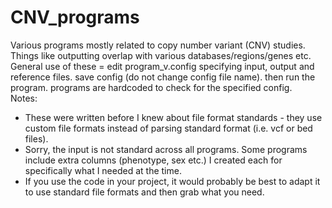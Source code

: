 # CNV_programs
 
Various programs mostly related to copy number variant (CNV) studies. Things like outputting overlap with various databases/regions/genes etc.
General use of these = edit program_v.config specifying input, output and reference files. save config (do not change config file name). then run the program. programs are hardcoded to check for the specified config.   
Notes:
- These were written before I knew about file format standards - they use custom file formats instead of parsing standard format (i.e. vcf or bed files).
- Sorry, the input is not standard across all programs. Some programs include extra columns (phenotype, sex etc.) I created each for specifically what I needed at the time.
- If you use the code in your project, it would probably be best to adapt it to use standard file formats and then grab what you need.
